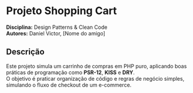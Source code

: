 # Projeto Shopping Cart

**Disciplina:** Design Patterns & Clean Code  
**Autores:** Daniel Victor, [Nome do amigo]  

## Descrição
Este projeto simula um carrinho de compras em PHP puro, aplicando boas práticas de programação como **PSR-12**, **KISS** e **DRY**.  
O objetivo é praticar organização de código e regras de negócio simples, simulando o fluxo de checkout de um e-commerce.  
